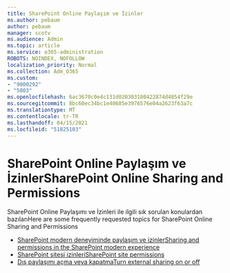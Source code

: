 ```yaml
---
title: SharePoint Online Paylaşım ve İzinler
ms.author: pebaum
author: pebaum
manager: scotv
ms.audience: Admin
ms.topic: article
ms.service: o365-administration
ROBOTS: NOINDEX, NOFOLLOW
localization_priority: Normal
ms.collection: Adm_O365
ms.custom:
- "9000292"
- "5803"
ms.openlocfilehash: 6ac3670c0e4c131d020303180422874d4854f29e
ms.sourcegitcommit: 8bc60ec34bc1e40685e3976576e04a2623f63a7c
ms.translationtype: MT
ms.contentlocale: tr-TR
ms.lasthandoff: 04/15/2021
ms.locfileid: "51825103"
---
```

# <a name="sharepoint-online-sharing-and-permissions"></a><span data-ttu-id="00582-102">SharePoint Online Paylaşım ve İzinler</span><span class="sxs-lookup"><span data-stu-id="00582-102">SharePoint Online Sharing and Permissions</span></span>

<span data-ttu-id="00582-103">SharePoint Online Paylaşımı ve İzinleri ile ilgili sık sorulan konulardan bazıları</span><span class="sxs-lookup"><span data-stu-id="00582-103">Here are some frequently requested topics for SharePoint Online Sharing and Permissions</span></span>

- [<span data-ttu-id="00582-104">SharePoint modern deneyiminde paylaşım ve izinler</span><span class="sxs-lookup"><span data-stu-id="00582-104">Sharing and permissions in the SharePoint modern experience</span></span>](https://docs.microsoft.com/sharepoint/modern-experience-sharing-permissions)
- [<span data-ttu-id="00582-105">SharePoint sitesi izinleri</span><span class="sxs-lookup"><span data-stu-id="00582-105">SharePoint site permissions</span></span>](https://docs.microsoft.com/sharepoint/customize-sharepoint-site-permissions)
- [<span data-ttu-id="00582-106">Dış paylaşımı açma veya kapatma</span><span class="sxs-lookup"><span data-stu-id="00582-106">Turn external sharing on or off</span></span>](https://docs.microsoft.com/sharepoint/turn-external-sharing-on-or-off)